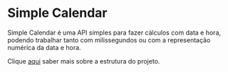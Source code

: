 # Simple Calendar
Simple Calendar é uma API simples para fazer cálculos com data e hora, podendo trabalhar tanto com milissegundos ou com a representação numérica da data e hora.

Clique [aqui](structure.md) saber mais sobre a estrutura do projeto.
